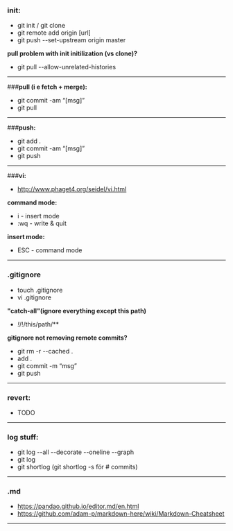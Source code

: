 ### **init:**

- git init / git clone
- git remote add origin [url]
- git push --set-upstream origin master


**pull problem with init initilization (vs clone)?**
- git pull --allow-unrelated-histories

------------
###**pull (i e fetch + merge):**
- git commit -am “[msg]” 
- git pull

------------
###**push:**
- git add .
- git commit -am “[msg]”
- git push
---
###**vi:**
- http://www.phaget4.org/seidel/vi.html

**command mode:**
- i - insert mode
- :wq - write & quit

**insert mode:**
- ESC - command mode


---
### **.gitignore**
- touch .gitignore
- vi .gitignore

**"catch-all"(ignore everything except this path)**
- *!*/!/this/path/**

**gitignore not removing remote commits?**
- git rm -r --cached .
- add .
- git commit -m “msg”
- git push

------------
### **revert:**
- TODO

---
### **log stuff:** 
- git log --all --decorate --oneline --graph
- git log
- git shortlog (git shortlog -s för # commits)
---
### **.md**
- https://pandao.github.io/editor.md/en.html
- https://github.com/adam-p/markdown-here/wiki/Markdown-Cheatsheet

---







